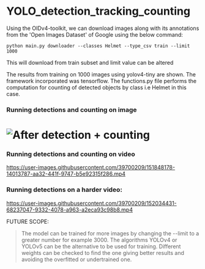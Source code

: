 # YOLO_detection_tracking_counting




Using the OIDv4-toolkit, we can download images along with its annotations from the 'Open Images Dataset' of Google using the below command:

`python main.py downloader --classes Helmet --type_csv train --limit 1000`


This will download from train subset and limit value can be altered


The results from training on 1000 images using yolov4-tiny are shown. The framework incorporated was tensorflow.
The functions.py file performs the computation for counting of detected objects by class i.e Helmet in this case.

### Running detections and counting on image
# ![After detection + counting](https://user-images.githubusercontent.com/39700209/151843359-7d8eab1f-c570-4a5d-8e2b-cc1c46600429.png)















### Running detections and counting on video
https://user-images.githubusercontent.com/39700209/151848178-14013787-aa32-441f-9747-b5e92315f286.mp4

















### Running detections on a harder video:
https://user-images.githubusercontent.com/39700209/152034431-68237047-9332-4078-a963-a2eca93c98b8.mp4










FUTURE SCOPE:
>The model can be trained for more images by changing the --limit to a greater number for example 3000.
>The algorithms YOLOv4 or YOLOv5 can be the alternative to be used for training.
>Different weights can be checked to find the one giving better results and avoiding the overfitted or undertrained one.


